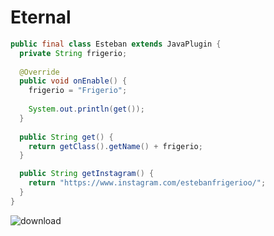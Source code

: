 # Eternal

```java
public final class Esteban extends JavaPlugin {
  private String frigerio;
  
  @Override
  public void onEnable() {
    frigerio = "Frigerio";
    
    System.out.println(get());
  }
  
  public String get() {
    return getClass().getName() + frigerio;
  }

  public String getInstagram() {
    return "https://www.instagram.com/estebanfrigerioo/";
  }
}
```

![download](https://user-images.githubusercontent.com/60828349/127686057-da22a2b4-b40a-4fc1-b263-11f446ed79d4.jpg)


